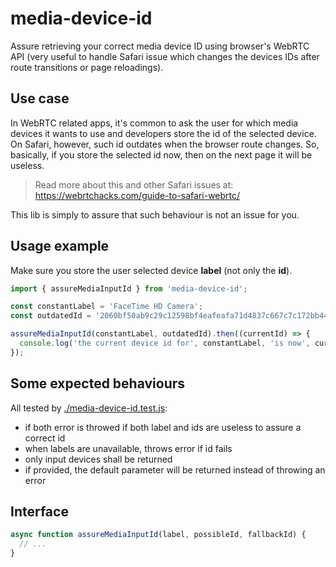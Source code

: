 # media-device-id

Assure retrieving your correct media device ID using browser's WebRTC API
(very useful to handle Safari issue which changes the devices IDs after route transitions or page reloadings).

## Use case

In WebRTC related apps, it's common to ask the user for which media devices it wants to use and
developers store the id of the selected device. On Safari, however, such id outdates when the
browser route changes. So, basically, if you store the selected id now, then on the next page it
will be useless.

> Read more about this and other Safari issues at: https://webrtchacks.com/guide-to-safari-webrtc/

This lib is simply to assure that such behaviour is not an issue for you.

## Usage example

Make sure you store the user selected device **label** (not only the **id**).

```js
import { assureMediaInputId } from 'media-device-id';

const constantLabel = 'FaceTime HD Camera';
const outdatedId = '2060bf50ab9c29c12598bf4eafeafa71d4837c667c7c172bb4407ec6c5150206';

assureMediaInputId(constantLabel, outdatedId).then((currentId) => {
  console.log('the current device id for', constantLabel, 'is now', currentId);
});
```

## Some expected behaviours

All tested by [./media-device-id.test.js](./media-device-id.test.js):
- if both error is throwed if both label and ids are useless to assure a correct id
- when labels are unavailable, throws error if id fails
- only input devices shall be returned
- if provided, the default parameter will be returned instead of throwing an error

## Interface

```js
async function assureMediaInputId(label, possibleId, fallbackId) {
  // ...
}
```
